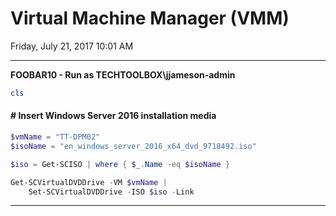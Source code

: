 ﻿# Virtual Machine Manager (VMM)

Friday, July 21, 2017
10:01 AM

---

**FOOBAR10 - Run as TECHTOOLBOX\\jjameson-admin**

```PowerShell
cls
```

#### # Insert Windows Server 2016 installation media

```PowerShell
$vmName = "TT-DPM02"
$isoName = "en_windows_server_2016_x64_dvd_9718492.iso"

$iso = Get-SCISO | where { $_.Name -eq $isoName }

Get-SCVirtualDVDDrive -VM $vmName |
    Set-SCVirtualDVDDrive -ISO $iso -Link
```

---
